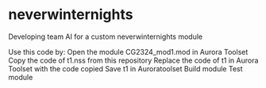 # neverwinternights
Developing team AI for a custom neverwinternights module

Use this code by:
Open the module CG2324_mod1.mod in Aurora Toolset
Copy the code of t1.nss from this repository
Replace the code of t1 in Aurora Toolset with the code copied
Save t1 in Auroratoolset
Build module 
Test module
